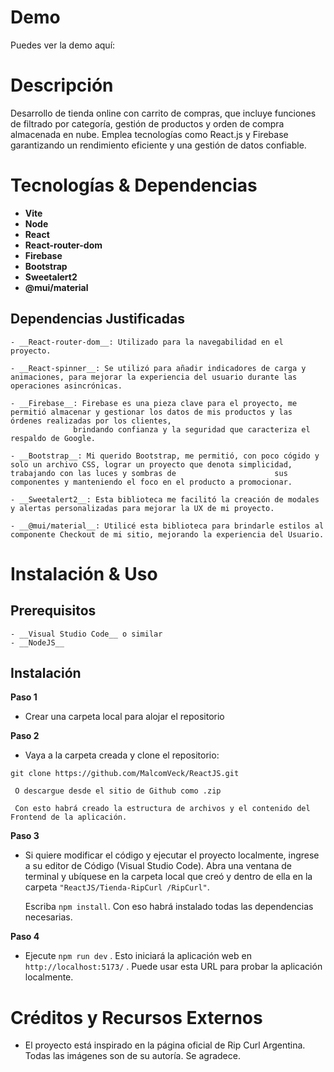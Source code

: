 # Demo

  Puedes ver la demo aquí: 

# Descripción

  Desarrollo de tienda online con carrito de compras, que incluye funciones de filtrado por categoría, gestión de productos y orden de compra almacenada en nube. 
  Emplea tecnologías como React.js y Firebase garantizando un rendimiento eficiente y una gestión de datos confiable.

# Tecnologías & Dependencias

- __Vite__
- __Node__  
- __React__
- __React-router-dom__  
- __Firebase__  
- __Bootstrap__  
- __Sweetalert2__  
- __@mui/material__

## Dependencias Justificadas

    - __React-router-dom__: Utilizado para la navegabilidad en el proyecto.    
    
    - __React-spinner__: Se utilizó para añadir indicadores de carga y animaciones, para mejorar la experiencia del usuario durante las operaciones asincrónicas.    
    
    - __Firebase__: Firebase es una pieza clave para el proyecto, me permitió almacenar y gestionar los datos de mis productos y las órdenes realizadas por los clientes,           
                  brindando confianza y la seguridad que caracteriza el respaldo de Google.    
    
    - __Bootstrap__: Mi querido Bootstrap, me permitió, con poco cógido y solo un archivo CSS, lograr un proyecto que denota simplicidad, trabajando con las luces y sombras de                      sus   componentes y manteniendo el foco en el producto a promocionar.    
    
    - __Sweetalert2__: Esta biblioteca me facilitó la creación de modales y alertas personalizadas para mejorar la UX de mi proyecto.    
    
    - __@mui/material__: Utilicé esta biblioteca para brindarle estilos al componente Checkout de mi sitio, mejorando la experiencia del Usuario. 
      
# Instalación & Uso

## Prerequisitos

    - __Visual Studio Code__ o similar  
    - __NodeJS__

## Instalación

__Paso 1__
   - Crear una carpeta local para alojar el repositorio
    
__Paso 2__
   - Vaya a la carpeta creada y clone el repositorio:
   
    git clone https://github.com/MalcomVeck/ReactJS.git
    
     O descargue desde el sitio de Github como .zip
     
     Con esto habrá creado la estructura de archivos y el contenido del Frontend de la aplicación.
    
__Paso 3__
   - Si quiere modificar el código y ejecutar el proyecto localmente, ingrese a su editor de Código (Visual Studio Code).
     Abra una ventana de terminal y ubíquese en la carpeta local que creó y dentro de ella en la carpeta `"ReactJS/Tienda-RipCurl
     /RipCurl"`.
      
     Escriba `npm install`. Con eso habrá instalado todas las dependencias necesarias.
    
__Paso 4__
   - Ejecute `npm run dev` . Esto iniciará la aplicación web en `http://localhost:5173/` . Puede usar esta URL para probar la aplicación localmente.  
     
# Créditos y Recursos Externos
    
   - El proyecto está inspirado en la página oficial de Rip Curl Argentina. Todas las imágenes son de su autoría. Se agradece.

